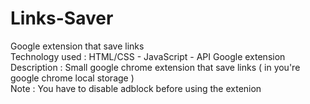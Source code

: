 # Links-Saver
Google extension that save links <br>
Technology used : HTML/CSS - JavaScript - API Google extension <br>
Description : Small google chrome extension that save links ( in you're google chrome local storage ) <br>
Note : You have to disable adblock before using the extenion


